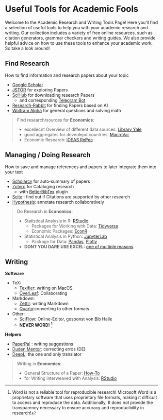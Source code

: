 # Useful Tools for Academic Fools

Welcome to the Academic Research and Writing Tools Page! Here you'll find a selection of useful tools to help you with your academic research and writing. Our collection includes a variety of free online resources, such as citation generators, grammar checkers and writing guides. We also provide helpful advice on how to use these tools to enhance your academic work. So take a look around!

## Find Research

How to find information and research papers about your topic

- [Google Scholar](https://scholar.google.com)
- [JSTOR](https://www.jstor.org/) for exploring Papers
- [SciHub](https://www.sci-hub.st/) for downloading research Papers
    - and corresponding [Telegram Bot](https://telegram.me/scihubot)
- [Research-Rabbit](https://www.researchrabbit.ai/) for finding Papers based on AI
- [Wolfram Alpha](https://www.wolframalpha.com/) for general questions and solving math



> Find research/sources for **Economics**:
> 
> - excellecnt Overview of different data sources: [Library Yale](https://library.law.yale.edu/news/75-sources-economic-data-statistics-reports-and-commentary)
> - good aggregates for deveolepd countries: [MacroVar](https://macrovar.com/global-economy/)
> - Economic Research: [IDEAS RePec](https://ideas.repec.org/)



## Managing / Doing Research

How to save and manage references and papers to later integrate them into your text

- [Scholarcy](https://www.scholarcy.com/) for auto-summary of papers
- [Zotero](https://www.zotero.org/) for Cataloging research
    - with [BetterBibTex](https://retorque.re/zotero-better-bibtex/) plugin
- [Scite](https://scite.ai/) : find out if Citations are supported by other research
- [Hypothesis](https://web.hypothes.is/): annotate research collaboratively


> Do Research in **Economics**:
>
> - Statistical Analysis in R: [RStudio](https://www.rstudio.com/categories/rstudio-ide/)
>     - Packages for Working with Data: [Tidyverse](https://www.tidyverse.org/)
>     - Economic Packages: [EconR](http://www.econr.org/)
> - Statistical Analysis in Python: [JupyterLab](https://jupyter.org/)
>     - Package for Data: [Pandas](https://pandas.pydata.org/), [Plotly](https://plotly.com/python/)
> - **DONT YOU DARE USE EXCEL:** [one of multiple reasons](https://theconversation.com/the-reinhart-rogoff-error-or-how-not-to-excel-at-economics-13646)

## Writing

**Software**

- TeX:
  - [Texifier](https://www.texifier.com/): writing on MacOS
  - [OverLeaf](https://www.overleaf.com/): Collaborating
- Markdown:
  - [Zettlr](https://www.overleaf.com/): writing Markdown
  - [Quarto](quarto.org/):converting to other formats
- Other:
  - [SciFlow](https://sciflow.net/de/mlu/start): Online-Editor, gesponst von Bib Halle
  - **NEVER WORD!** [^1]

**Helpers** 

- [PaperPal](https://paperpal.com/) : writing suggestions
- [Duden Mentor](https://mentor.duden.de/): correcting erros (DE)
- [DeepL](https://www.deepl.com/translator): the one and only translator



> Writing in **Economics**:
>
> - General Structure of a Paper: [How-To](https://www.csus.edu/indiv/v/vangaasbeckk/resources/writing/comp.htm)
> - for Writing interweaved with Analysis: [RStudio](https://www.rstudio.com/categories/rstudio-ide/)

 


[^1]: Word is not a reliable tool for reproducible research! Microsoft Word is a proprietary software that uses proprietary file formats, making it difficult to access and reproduce the data. Additionally, It does not provide the transparency necessary to ensure accuracy and reproducibility in research! 